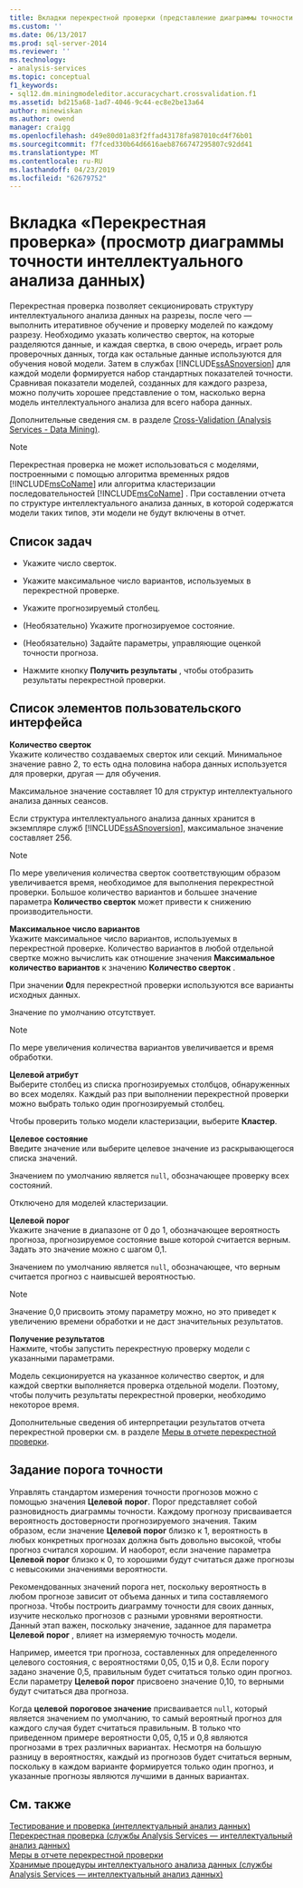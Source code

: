 ```yaml
---
title: Вкладки перекрестной проверки (представление диаграммы точности интеллектуального анализа данных) | Документация Майкрософт
ms.custom: ''
ms.date: 06/13/2017
ms.prod: sql-server-2014
ms.reviewer: ''
ms.technology:
- analysis-services
ms.topic: conceptual
f1_keywords:
- sql12.dm.miningmodeleditor.accuracychart.crossvalidation.f1
ms.assetid: bd215a68-1ad7-4046-9c44-ec8e2be13a64
author: minewiskan
ms.author: owend
manager: craigg
ms.openlocfilehash: d49e80d01a83f2ffad43178fa987010cd4f76b01
ms.sourcegitcommit: f7fced330b64d6616aeb8766747295807c92dd41
ms.translationtype: MT
ms.contentlocale: ru-RU
ms.lasthandoff: 04/23/2019
ms.locfileid: "62679752"
---
```

# <a name="cross-validation-tab-mining-accuracy-chart-view"></a>Вкладка «Перекрестная проверка» (просмотр диаграммы точности интеллектуального анализа данных)
  Перекрестная проверка позволяет секционировать структуру интеллектуального анализа данных на разрезы, после чего — выполнить итеративное обучение и проверку моделей по каждому разрезу. Необходимо указать количество сверток, на которые разделяются данные, и каждая свертка, в свою очередь, играет роль проверочных данных, тогда как остальные данные используются для обучения новой модели. Затем в службах [!INCLUDE[ssASnoversion](../includes/ssasnoversion-md.md)] для каждой модели формируется набор стандартных показателей точности. Сравнивая показатели моделей, созданных для каждого разреза, можно получить хорошее представление о том, насколько верна модель интеллектуального анализа для всего набора данных.  
  
 Дополнительные сведения см. в разделе [Cross-Validation &#40;Analysis Services - Data Mining&#41;](data-mining/cross-validation-analysis-services-data-mining.md).  
  
> [!NOTE]  
>  Перекрестная проверка не может использоваться с моделями, построенными с помощью алгоритма временных рядов [!INCLUDE[msCoName](../includes/msconame-md.md)] или алгоритма кластеризации последовательностей [!INCLUDE[msCoName](../includes/msconame-md.md)] . При составлении отчета по структуре интеллектуального анализа данных, в которой содержатся модели таких типов, эти модели не будут включены в отчет.  
  
## <a name="task-list"></a>Список задач  
  
-   Укажите число сверток.  
  
-   Укажите максимальное число вариантов, используемых в перекрестной проверке.  
  
-   Укажите прогнозируемый столбец.  
  
-   (Необязательно) Укажите прогнозируемое состояние.  
  
-   (Необязательно) Задайте параметры, управляющие оценкой точности прогноза.  
  
-   Нажмите кнопку **Получить результаты** , чтобы отобразить результаты перекрестной проверки.  
  
## <a name="uielement-list"></a>Список элементов пользовательского интерфейса  
 **Количество сверток**  
 Укажите количество создаваемых сверток или секций. Минимальное значение равно 2, то есть одна половина набора данных используется для проверки, другая — для обучения.  
  
 Максимальное значение составляет 10 для структур интеллектуального анализа данных сеансов.  
  
 Если структура интеллектуального анализа данных хранится в экземпляре служб [!INCLUDE[ssASnoversion](../includes/ssasnoversion-md.md)], максимальное значение составляет 256.  
  
> [!NOTE]  
>  По мере увеличения количества сверток соответствующим образом увеличивается время, необходимое для выполнения перекрестной проверки. Большое количество вариантов и большее значение параметра **Количество сверток** может привести к снижению производительности.  
  
 **Максимальное число вариантов**  
 Укажите максимальное число вариантов, используемых в перекрестной проверке. Количество вариантов в любой отдельной свертке можно вычислить как отношение значения **Максимальное количество вариантов** к значению **Количество сверток** .  
  
 При значении **0**для перекрестной проверки используются все варианты исходных данных.  
  
 Значение по умолчанию отсутствует.  
  
> [!NOTE]  
>  По мере увеличения количества вариантов увеличивается и время обработки.  
  
 **Целевой атрибут**  
 Выберите столбец из списка прогнозируемых столбцов, обнаруженных во всех моделях. Каждый раз при выполнении перекрестной проверки можно выбрать только один прогнозируемый столбец.  
  
 Чтобы проверить только модели кластеризации, выберите **Кластер**.  
  
 **Целевое состояние**  
 Введите значение или выберите целевое значение из раскрывающегося списка значений.  
  
 Значением по умолчанию является `null`, обозначающее проверку всех состояний.  
  
 Отключено для моделей кластеризации.  
  
 **Целевой**  **порог**  
 Укажите значение в диапазоне от 0 до 1, обозначающее вероятность прогноза, прогнозируемое состояние выше которой считается верным. Задать это значение можно с шагом 0,1.  
  
 Значением по умолчанию является `null`, обозначающее, что верным считается прогноз с наивысшей вероятностью.  
  
> [!NOTE]  
>  Значение 0,0 присвоить этому параметру можно, но это приведет к увеличению времени обработки и не даст значительных результатов.  
  
 **Получение результатов**  
 Нажмите, чтобы запустить перекрестную проверку модели с указанными параметрами.  
  
 Модель секционируется на указанное количество сверток, и для каждой свертки выполняется проверка отдельной модели. Поэтому, чтобы получить результаты перекрестной проверки, необходимо некоторое время.  
  
 Дополнительные сведения об интерпретации результатов отчета перекрестной проверки см. в разделе [Меры в отчете перекрестной проверки](data-mining/measures-in-the-cross-validation-report.md).  
  
## <a name="setting-the-accuracy-threshold"></a>Задание порога точности  
 Управлять стандартом измерения точности прогнозов можно с помощью значения **Целевой** **порог**. Порог представляет собой разновидность диаграммы точности. Каждому прогнозу присваивается вероятность достоверности прогнозируемого значения. Таким образом, если значение **Целевой** **порог** близко к 1, вероятность в любых конкретных прогнозах должна быть довольно высокой, чтобы прогноз считался хорошим. И наоборот, если значение параметра **Целевой** **порог** близко к 0, то хорошими будут считаться даже прогнозы с невысокими значениями вероятности.  
  
 Рекомендованных значений порога нет, поскольку вероятность в любом прогнозе зависит от объема данных и типа составляемого прогноза. Чтобы построить диаграмму точности для своих данных, изучите несколько прогнозов с разными уровнями вероятности. Данный этап важен, поскольку значение, заданное для параметра **Целевой** **порог** , влияет на измеряемую точность модели.  
  
 Например, имеется три прогноза, составленных для определенного целевого состояния, с вероятностями 0,05, 0,15 и 0,8. Если порогу задано значение 0,5, правильным будет считаться только один прогноз. Если параметру **Целевой** **порог** присвоено значение 0,10, то верными будут считаться два прогноза.  
  
 Когда **целевой** **пороговое значение** присваивается `null`, который является значением по умолчанию, то самый вероятный прогноз для каждого случая будет считаться правильным. В только что приведенном примере вероятности 0,05, 0,15 и 0,8 являются прогнозами в трех различных вариантах. Несмотря на большую разницу в вероятностях, каждый из прогнозов будет считаться верным, поскольку в каждом варианте формируется только один прогноз, и указанные прогнозы являются лучшими в данных вариантах.  
  
## <a name="see-also"></a>См. также  
 [Тестирование и проверка (интеллектуальный анализ данных)](data-mining/testing-and-validation-data-mining.md)   
 [Перекрестная проверка (службы Analysis Services — интеллектуальный анализ данных)](data-mining/cross-validation-analysis-services-data-mining.md)   
 [Меры в отчете перекрестной проверки](data-mining/measures-in-the-cross-validation-report.md)   
 [Хранимые процедуры интеллектуального анализа данных (службы Analysis Services — интеллектуальный анализ данных)](/sql/analysis-services/data-mining/data-mining-stored-procedures-analysis-services-data-mining)  
  
  
